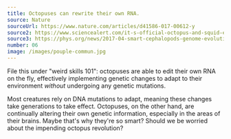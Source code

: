 ```yaml
---
title: Octopuses can rewrite their own RNA.
source: Nature
sourceUrl: https://www.nature.com/articles/d41586-017-00612-y
source2: https://www.sciencealert.com/it-s-official-octopus-and-squid-evolution-is-weirder-than-we-could-have-ever-imagined
source3: https://phys.org/news/2017-04-smart-cephalopods-genome-evolution-prolific.html
number: 06
image: /images/pouple-commun.jpg
---
```


File this under "weird skills 101": octopuses are able to edit their own RNA on the fly, effectively implementing genetic changes to adapt to their environment _without_ undergoing any genetic mutations.

Most creatures rely on DNA mutations to adapt, meaning these changes take generations to take effect. Octopuses, on the other hand, are continually altering their own genetic information, especially in the areas of their brains. Maybe that's why they're so smart? Should we be worried about the impending octopus revolution?
